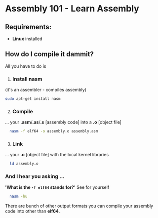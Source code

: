 # Assembly 101 - Learn Assembly

## Requirements:
- **Linux** installed

## How do I compile it dammit?
All you have to do is
1. ### Install nasm 
  (it's an assembler - compiles assembly)
```bash
sudo apt-get install nasm
```
    
    
2. ### Compile 
  ... your **.asm**/**.as**/**.s** [assembly code] into a **.o** [object file]
  ```bash
    nasm -f elf64 -o assembly.o assembly.asm
  ```
  
  
3. ### Link
  ... your **.o** [object file] with the local kernel libraries
  ```bash
    ld assembly.o
  ```
  
### And I hear you asking ... 

**'What is the `-f elf64` stands for?'**
See for yourself
```bash
  nasm -hu
```
There are bunch of other output formats you can compile your assembly code into other than **elf64**.
